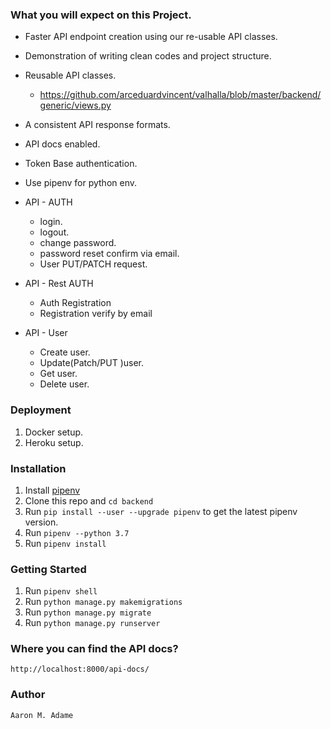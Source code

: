 ### What you will expect on this Project.
* Faster API endpoint creation using our re-usable API classes.
* Demonstration of writing clean codes and project structure.
* Reusable API classes.
     - https://github.com/arceduardvincent/valhalla/blob/master/backend/generic/views.py
* A consistent API response formats.
* API docs enabled. 
* Token Base authentication.
* Use pipenv for python env.
* API - AUTH
    - login.
    - logout.
    - change password.
    - password reset confirm via email.
    - User PUT/PATCH request.

* API - Rest AUTH 
    - Auth Registration
    - Registration verify by email
* API - User
    - Create user.
    - Update(Patch/PUT )user.
    - Get user.
    - Delete user.

### Deployment
1. Docker setup.
2. Heroku setup.

### Installation
1. Install [pipenv](https://pypi.org/project/pipenv/)
2. Clone this repo and `cd backend`
3. Run `pip install --user --upgrade pipenv` to get the latest pipenv version.
4. Run `pipenv --python 3.7`
5. Run `pipenv install`

### Getting Started
1. Run `pipenv shell`
2. Run `python manage.py makemigrations`
3. Run `python manage.py migrate`
4. Run `python manage.py runserver`


### Where you can find the API docs?
    http://localhost:8000/api-docs/

### Author
    Aaron M. Adame
